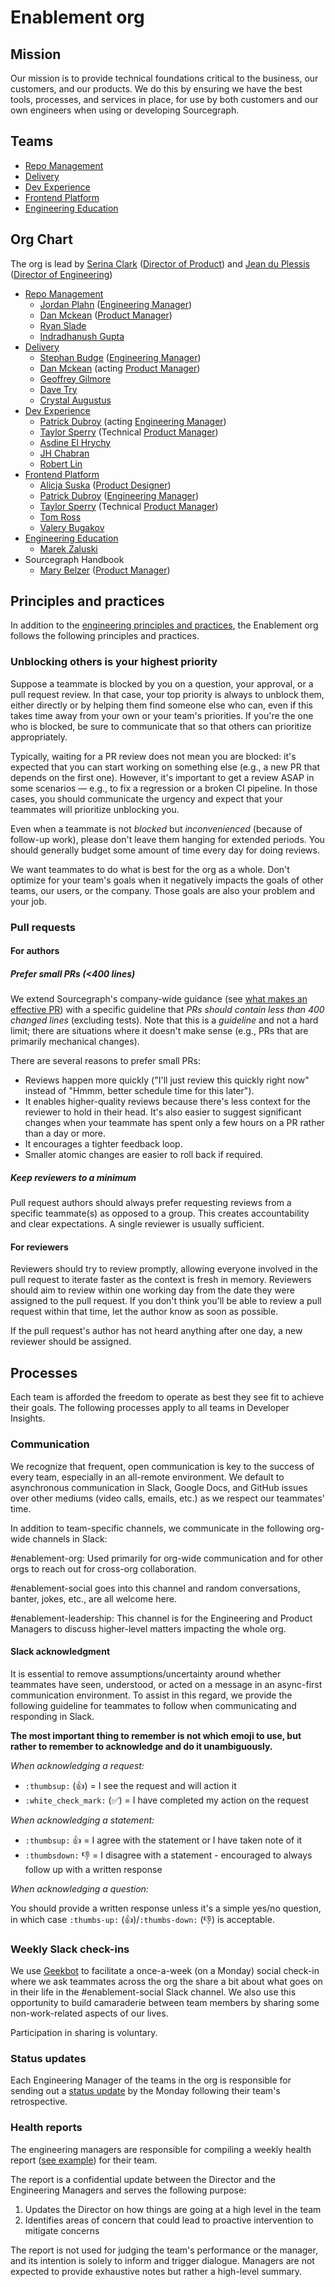 # Enablement org

## Mission

Our mission is to provide technical foundations critical to the business, our customers, and our products. We do this by ensuring we have the best tools, processes, and services in place, for use by both customers and our own engineers when using or developing Sourcegraph.

## Teams

- [Repo Management](repo-management/index.md)
- [Delivery](delivery/index.md)
- [Dev Experience](dev-experience/index.md)
- [Frontend Platform](frontend-platform/index.md)
- [Engineering Education](engineering-education/index.md)

## Org Chart

The org is lead by [Serina Clark](../../company/team/index.md#serina-clark-her-she-hers) ([Director of Product](../../product/roles/index.md#director-of-product)) and [Jean du Plessis](../../company/team/index.md#jean-du-plessis-he-him) ([Director of Engineering](../roles.md#director-of-engineering))

- [Repo Management](repo-management/index.md)
  - [Jordan Plahn](../../company/team/index.md#jordan-plahn-hehim) ([Engineering Manager](../roles.md#engineering-manager))
  - [Dan Mckean](../../company/team/index.md#dan-mckeen-he-him) ([Product Manager](../../product/roles/index.md#product-manager))
  - [Ryan Slade](../../company/team/index.md#ryan-slade-he-him)
  - [Indradhanush Gupta](../../company/team/index.md#indradhanush-gupta-he-him)
- [Delivery](delivery/index.md)
  - [Stephan Budge](../../company/team/index.md#stephan-budge-hehim) ([Engineering Manager](../roles.md#engineering-manager))
  - [Dan Mckean](../../company/team/index.md#dan-mckeen-he-him) (acting [Product Manager](../../product/roles/index.md#product-manager))
  - [Geoffrey Gilmore](../../company/team/index.md#geoffrey-gilmore)
  - [Dave Try](../../company/team/index.md#dave-try)
  - [Crystal Augustus](../../company/team/index.md#crystal-augustus)
- [Dev Experience](dev-experience/index.md)
  - [Patrick Dubroy](../../company/team/index.md#patrick-dubroy-he-him) (acting [Engineering Manager](../roles.md#engineering-manager))
  - [Taylor Sperry](../../company/team/index.md#taylor-sperry-sheher) (Technical [Product Manager](../../product/roles/index.md#product-manager))
  - [Asdine El Hrychy](../../company/team/index.md#asdine-el-hrychy)
  - [JH Chabran](../../company/team/index.md#jh-chabran-he-him)
  - [Robert Lin](../../company/team/index.md#robert-lin)
- [Frontend Platform](frontend-platform/index.md)
  - [Alicja Suska](../../company/team/index.md#alicja-suska-she-her) ([Product Designer](../../product/roles/index.md#product-designer))
  - [Patrick Dubroy](../../company/team/index.md#patrick-dubroy-he-him) ([Engineering Manager](../roles.md#engineering-manager))
  - [Taylor Sperry](../../company/team/index.md#taylor-sperry-sheher) (Technical [Product Manager](../../product/roles/index.md#product-manager))
  - [Tom Ross](../../company/team/index.md#tom-ross-he-him)
  - [Valery Bugakov](../../company/team/index.md#valery-bugakov-he-him)
- [Engineering Education](engineering-education/index.md)
  - [Marek Zaluski](../../company/team/index.md#marek-zaluski)
- Sourcegraph Handbook
  - [Mary Belzer](../../company/team/index.md#mary-belzer-sheher) ([Product Manager](../../product/roles/index.md#product-manager))

## Principles and practices

In addition to the [engineering principles and practices](../principles-and-practices.md), the Enablement org follows the following principles and practices.

### Unblocking others is your highest priority

Suppose a teammate is blocked by you on a question, your approval, or a pull request review. In that case, your top priority is always to unblock them, either directly or by helping them find someone else who can, even if this takes time away from your own or your team's priorities. If you're the one who is blocked, be sure to communicate that so that others can prioritize appropriately.

Typically, waiting for a PR review does not mean you are blocked: it's expected that you can start working on something else (e.g., a new PR that depends on the first one). However, it's important to get a review ASAP in some scenarios — e.g., to fix a regression or a broken CI pipeline. In those cases, you should communicate the urgency and expect that your teammates will prioritize unblocking you.

Even when a teammate is not _blocked_ but _inconvenienced_ (because of follow-up work), please don't leave them hanging for extended periods. You should generally budget some amount of time every day for doing reviews.

We want teammates to do what is best for the org as a whole. Don't optimize for your team's goals when it negatively impacts the goals of other teams, our users, or the company. Those goals are also your problem and your job.

### Pull requests

#### For authors

##### Prefer small PRs (<400 lines)

We extend Sourcegraph's company-wide guidance (see [what makes an effective PR](https://docs.sourcegraph.com/dev/background-information/code_reviews#what-makes-an-effective-pull-request-pr)) with a specific guideline that _PRs should contain less than 400 changed lines_ (excluding tests). Note that this is a _guideline_ and not a hard limit; there are situations where it doesn't make sense (e.g., PRs that are primarily mechanical changes).

There are several reasons to prefer small PRs:

- Reviews happen more quickly ("I'll just review this quickly right now" instead of "Hmmm, better schedule time for this later").
- It enables higher-quality reviews because there's less context for the reviewer to hold in their head. It's also easier to suggest significant changes when your teammate has spent only a few hours on a PR rather than a day or more.
- It encourages a tighter feedback loop.
- Smaller atomic changes are easier to roll back if required.

##### Keep reviewers to a minimum

Pull request authors should always prefer requesting reviews from a specific teammate(s) as opposed to a group. This creates accountability and clear expectations. A single reviewer is usually sufficient.

#### For reviewers

Reviewers should try to review promptly, allowing everyone involved in the pull request to iterate faster as the context is fresh in memory. Reviewers should aim to review within one working day from the date they were assigned to the pull request. If you don't think you'll be able to review a pull request within that time, let the author know as soon as possible.

If the pull request's author has not heard anything after one day, a new reviewer should be assigned.

## Processes

Each team is afforded the freedom to operate as best they see fit to achieve their goals.
The following processes apply to all teams in Developer Insights.

### Communication

We recognize that frequent, open communication is key to the success of every team, especially in an all-remote environment.
We default to asynchronous communication in Slack, Google Docs, and GitHub issues over other mediums (video calls, emails, etc.) as we respect our teammates' time.

In addition to team-specific channels, we communicate in the following org-wide channels in Slack:

#enablement-org: Used primarily for org-wide communication and for other orgs to reach out for cross-org collaboration.

#enablement-social goes into this channel and random conversations, banter, jokes, etc., are all welcome here.

#enablement-leadership: This channel is for the Engineering and Product Managers to discuss higher-level matters impacting the whole org.

#### Slack acknowledgment

It is essential to remove assumptions/uncertainty around whether teammates have seen, understood, or acted on a message in an async-first communication environment.
To assist in this regard, we provide the following guideline for teammates to follow when communicating and responding in Slack.

**The most important thing to remember is not which emoji to use, but rather to remember to acknowledge and do it unambiguously.**

_When acknowledging a request:_

- `:thumbsup:` (👍) = I see the request and will action it
- `:white_check_mark:` (✅) = I have completed my action on the request

_When acknowledging a statement:_

- `:thumbsup:` 👍 = I agree with the statement or I have taken note of it
- `:thumbsdown:` 👎 = I disagree with a statement - encouraged to always follow up with a written response

_When acknowledging a question:_

You should provide a written response unless it's a simple yes/no question, in which case `:thumbs-up:` (👍)/`:thumbs-down:` (👎) is acceptable.

### Weekly Slack check-ins

We use [Geekbot](https://geekbot.com/) to facilitate a once-a-week (on a Monday) social check-in where we ask teammates across the org the share a bit about what goes on in their life in the #enablement-social Slack channel. We also use this opportunity to build camaraderie between team members by sharing some non-work-related aspects of our lives.

Participation in sharing is voluntary.

### Status updates

Each Engineering Manager of the teams in the org is responsible for sending out a [status update](../engineering-management.md#status-updates) by the Monday following their team's retrospective.

### Health reports

The engineering managers are responsible for compiling a weekly health report ([see example](https://docs.google.com/spreadsheets/d/1PnRPydNYLF2Als3KpVuIYO8dXeqckp_sbowVkvkdkeE/edit)) for their team.

The report is a confidential update between the Director and the Engineering Managers and serves the following purpose:

1. Updates the Director on how things are going at a high level in the team
1. Identifies areas of concern that could lead to proactive intervention to mitigate concerns

The report is not used for judging the team's performance or the manager, and its intention is solely to inform and trigger dialogue. Managers are not expected to provide exhaustive notes but rather a high-level summary.
